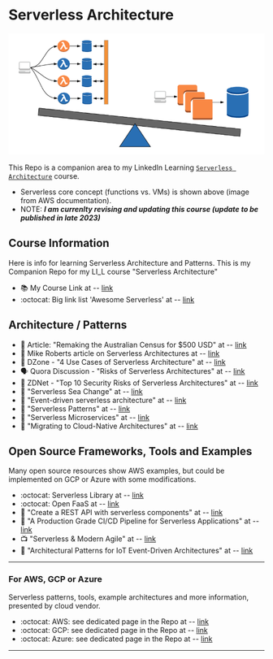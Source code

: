 # Serverless Architecture

<img src="https://github.com/lynnlangit/serverless-architecture/blob/main/images/lambda-vs-vm.png" width=600>

This Repo is a companion area to my LinkedIn Learning [`Serverless Architecture`](https://www.linkedin.com/learning/serverless-architecture) course.   
- Serverless core concept (functions vs. VMs) is shown above (image from AWS documentation).
- NOTE: ***I am currenlty revising and updating this course (update to be published in late 2023)***

## Course Information
Here is info for learning Serverless Architecture and Patterns. This is my Companion Repo for my LI_L course "Serverless Architecture"
- :books: My Course Link at -- [link](https://www.linkedin.com/learning/serverless-architecture) 
- :octocat: Big link list 'Awesome Serverless' at -- [link](https://github.com/anaibol/awesome-serverless)

## Architecture / Patterns

- 📝 Article: "Remaking the Australian Census for $500 USD" at -- [link](https://www.news.com.au/technology/online/qut-students-design-a-500-cloudbased-census-server-four-times-better-than-ibms-9-million-system/news-story/0a4eeabf733cedfce0091ce6f062c60c)
- 📝 Mike Roberts article on Serverless Architectures at -- [link]("https://martinfowler.com/articles/serverless.html")
- 📝 DZone - "4 Use Cases of Serverless Architecture" at -- [link](https://dzone.com/articles/4-use-cases-of-serverless-architecture)
- 🗣️ Quora Discussion - "Risks of Serverless Architectures" at -- [link](https://www.quora.com/What-are-some-criticisms-and-drawbacks-of-Serverless-Computing)
- 📝 ZDNet - "Top 10 Security Risks of Serverless Architectures" at -- [link](https://www.zdnet.com/article/the-top-10-risks-for-apps-on-serverless-architectures/)
- 📝 "Serverless Sea Change" at -- [link](https://www.infoq.com/articles/serverless-sea-change#)
- 📝 "Event-driven serverless architecture" at -- [link](https://dachou.github.io/2018/10/15/event-driven-serverless.html)
- 📝 "Serverless Patterns" at -- [link](https://serverless.com/blog/serverless-architecture-code-patterns/) 
- 📝 "Serverless Microservices" at -- [link](https://blog.algorithmia.com/introduction-to-serverless-microservices/)
- 📝 "Migrating to Cloud-Native Architectures" at -- [link](https://www.oreilly.com/library/view/migrating-to-cloud-native/9781492047605/)

## Open Source Frameworks, Tools and Examples

Many open source resources show AWS examples, but could be implemented on GCP or Azure with some modifications.  

- :octocat: Serverless Library at -- [link](https://github.com/serverless/serverless)
- :octocat: Open FaaS at -- [link](https://github.com/openfaas/faas)
- 📝 "Create a REST API with serverless components" at -- [link](https://serverless.com/blog/how-create-rest-api-serverless-components/)
- 📝 "A Production Grade CI/CD Pipeline for Serverless Applications" at -- [link](https://medium.com/@tarekbecker/a-production-grade-ci-cd-pipeline-for-serverless-applications-888668bcfe04)
- 📺 "Serverless & Modern Agile" at -- [link](https://www.youtube.com/watch?v=mzjhEZLTEpM)
- 📝  "Architectural Patterns for IoT Event-Driven Architectures" at -- [link](https://medium.com/@prashunjaveri/architectural-patterns-for-iot-event-driven-architectures-557be35fa626)


----

### For AWS, GCP or Azure

Serverless patterns, tools, example architectures and more information, presented by cloud vendor.  

- :octocat: AWS: see dedicated page in the Repo at -- [link](https://github.com/lynnlangit/serverless-architecture/blob/main/AWS.md)
- :octocat: GCP: see dedicated page in the Repo at -- [link](https://github.com/lynnlangit/serverless-architecture/blob/main/GCP.md)
- :octocat: Azure: see dedicated page in the Repo at -- [link](https://github.com/lynnlangit/serverless-architecture/blob/main/Azure.md)

----



